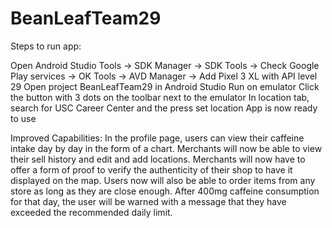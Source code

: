 # BeanLeafTeam29
Steps to run app:

Open Android Studio
Tools -> SDK Manager -> SDK Tools -> Check Google Play services -> OK
Tools -> AVD Manager -> Add Pixel 3 XL with API level 29
Open project BeanLeafTeam29 in Android Studio
Run on emulator
Click the button with 3 dots on the toolbar next to the emulator
In location tab, search for USC Career Center and the press set location
App is now ready to use

Improved Capabilities:
In the profile page, users can view their caffeine intake day by day in the form of a chart. Merchants will now be able to view their sell history and edit and add locations. Merchants will now have to offer a form of proof to verify the authenticity of their shop to have it displayed on the map. Users now will also be able to order items from any store as long as they are close enough. After 400mg caffeine consumption for that day, the user will be warned with a message that they have exceeded the recommended daily limit.
